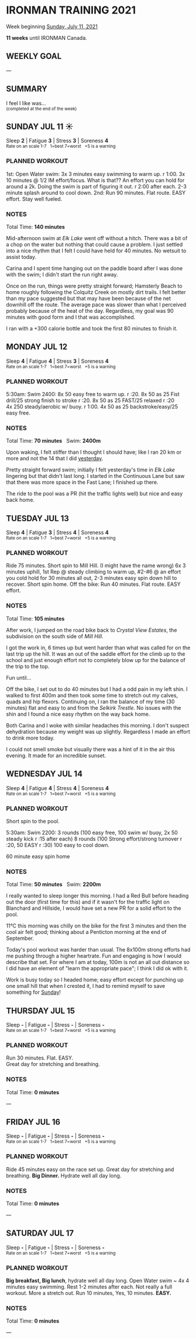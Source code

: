 # IRONMAN TRAINING 2021
Week beginning [Sunday, July 11, 2021](javascript:flick('sun');)

**11 weeks** until IRONMAN Canada.

## WEEKLY GOAL
&mdash; 

## SUMMARY
I feel I like was...  
<sup>(completed at the end of the week)</sup>
<!--OVERTRAINING|ON THE EDGE|STAYING CONSISTENT|LAGGING A BIT-->


<!---->
## SUNDAY JUL 11 ☀️
Sleep **2** | Fatigue **3** | Stress **3** | Soreness **4**  
<sup>Rate on an scale 1-7 &nbsp; 1=best 7=worst &nbsp; +5 is a warning</sup>

### PLANNED WORKOUT
1st: Open Water swim: 
3x 3 minutes easy swimming to warm up. r 1:00. 
3x 10 minutes @ 1/2 IM effort/focus. What is that?? An effort you can hold for around a 2k. Doing the swim is part of figuring it out. r 2:00 after each. 2-3 minute splash around to cool down. 
2nd: Run 90 minutes. Flat route. EASY effort. Stay well fueled.

### NOTES
Total Time: **140 minutes**

Mid-afternoon swim at _Elk Lake_ went off without a hitch.  There was a bit of a chop on the water but nothing that could cause a problem.   I just settled into a nice rhythm that I felt I could have held for 40 minutes.  No wetsuit to assist today.

Carina and I spent time hanging out on the paddle board after I was done with the swim; I didn't start the run right away.
<!---->
Once on the run, things were pretty straight forward; Hamsterly Beach to home roughly following the Colquitz Creek on mostly dirt trails.  I felt better than my pace suggested but that may have been because of the net downhill off the route.  The average pace was slower than what I perceived probably because of the heat of the day.  Regardless, my goal was 90 minutes with good form and I that was accomplished.

I ran with a +300 calorie bottle and took the first 80 minutes to finish it.
<!---->
## MONDAY JUL 12
Sleep **4** | Fatigue **4** | Stress **3** | Soreness **4**  
<sup>Rate on an scale 1-7 &nbsp; 1=best 7=worst &nbsp; +5 is a warning</sup>

### PLANNED WORKOUT
5:30am: Swim 2400: 
8x 50 easy free to warm up. r :20. 
8x 50 as 25 Fist drill/25 strong finish to stroke r :20. 
8x 50 as 25 FAST/25 relaxed r :20  
4x 250 steady/aerobic w/ buoy. r 1:00. 
4x 50 as 25 backstroke/easy/25 easy free.

### NOTES
Total Time: **70 minutes** &nbsp; Swim: **2400m**

Upon waking, I felt stiffer than I thought I should have; like I ran 20 km or more and not the 14 that I did [yesterday](javascript:flick('sun');).

Pretty straight forward swim; initially I felt yesterday's time in _Elk Lake_ lingering but that didn't last long.  I started in the Continuous Lane but saw that there was more space in the Fast Lane; I finished up there.

The ride to the pool was a PR (hit the traffic lights well) but nice and easy back home.
<!---->
## TUESDAY JUL 13
Sleep **4** | Fatigue **3** | Stress **4** | Soreness **4**  
<sup>Rate on an scale 1-7 &nbsp; 1=best 7=worst &nbsp; +5 is a warning</sup>

### PLANNED WORKOUT
Ride 75 minutes. Short spin to Mill Hill. (I might have the name wrong) 6x 3 minutes uphill, 1st Rep @ steady climbing to warm up, #2-#6 @ an effort you cold hold for 30 minutes all out, 2-3 minutes easy spin down hill to recover. Short spin home. 
Off the bike: Run 40 minutes. Flat route. EASY effort. 

### NOTES
Total Time: **105 minutes**

After work, I jumped on the road bike back to _Crystal View Estates_, the subdivision on the south side of _Mill Hill_.

I got the work in, 6 times up but went harder than what was called for on the last trip up the hill.  It was an out of the saddle effort for the climb up to the school and just enough effort not to completely blow up for the balance of the trip to the top.

Fun until...
<!---->
Off the bike, I set out to do 40 minutes but I had a odd pain in my left shin.  I walked to first 400m and then took some time to stretch out my calves, quads and hip flexors.  Continuing on, I ran the balance of my time (30 minutes) flat and easy to and from the _Selkirk Trestle_.  No issues with the shin and I found a nice easy rhythm on the way back home.

Both Carina and I woke with similar headaches this morning.  I don't suspect dehydration because my weight was up slightly.  Regardless I made an effort to drink more today.

I could not smell smoke but visually there was a hint of it in the air this evening.  It made for an incredible sunset.
<!---->
## WEDNESDAY JUL 14
Sleep **4** | Fatigue **4** | Stress **4** | Soreness **4**  
<sup>Rate on an scale 1-7 &nbsp; 1=best 7=worst &nbsp; +5 is a warning</sup>

### PLANNED WORKOUT
Short spin to the pool. 

5:30am: Swim 2200: 
3 rounds (100 easy free, 100 swim w/ buoy, 2x 50 steady kick r :15 after each)
8 rounds (100 Strong effort/strong turnover r :20, 50 EASY r :30)
100 easy to cool down.

60 minute easy spin home

### NOTES
Total Time: **50 minutes** &nbsp; Swim: **2200m**

I really wanted to sleep longer this morning.  I had a Red Bull before heading out the door (first time for this) and if it wasn't for the traffic light on Blanchard and Hillside, I would have set a new PR for a solid effort to the pool.

11°C this morning was chilly on the bike for the first 3 minutes and then the cool air felt good; thinking about a Penticton morning at the end of September.
<!---->
Today's pool workout was harder than usual.  The 8x100m strong efforts had me pushing through a higher heartrate.  Fun and engaging is how I would describe that set.  For where I am at today, 100m is not an all out distance so I did have an element of "learn the appropriate pace"; I think I did ok with it.

Work is busy today so I headed home; easy effort except for punching up one small hill that when I crested it, I had to remind myself to save something for [Sunday](ironman2021-10weeksout?sun)!

<!---->
## THURSDAY JUL 15
Sleep **-** | Fatigue **-** | Stress **-** | Soreness **-**  
<sup>Rate on an scale 1-7 &nbsp; 1=best 7=worst &nbsp; +5 is a warning</sup>

### PLANNED WORKOUT
Run 30 minutes. Flat. EASY.  
Great day for stretching and breathing.

### NOTES
Total Time: **0 minutes**

&mdash; 


<!---->
## FRIDAY JUL 16
Sleep **-** | Fatigue **-** | Stress **-** | Soreness **-**  
<sup>Rate on an scale 1-7 &nbsp; 1=best 7=worst &nbsp; +5 is a warning</sup>

### PLANNED WORKOUT
Ride 45 minutes easy on the race set up. 
Great day for stretching and breathing. 
**Big Dinner.** Hydrate well all day long.

### NOTES
Total Time: **0 minutes**

&mdash; 


<!---->
## SATURDAY JUL 17
Sleep **-** | Fatigue **-** | Stress **-** | Soreness **-**  
<sup>Rate on an scale 1-7 &nbsp; 1=best 7=worst &nbsp; +5 is a warning</sup>

### PLANNED WORKOUT
**Big breakfast, Big lunch**, hydrate well all day long. 
Open Water swim ~ 4x 4 minutes easy swimming. Rest 1-2 minutes after each. Not really a full workout. More a stretch out. 
Run 10 minutes, Yes, 10 minutes. **EASY.** 

### NOTES
Total Time: **0 minutes**

&mdash;